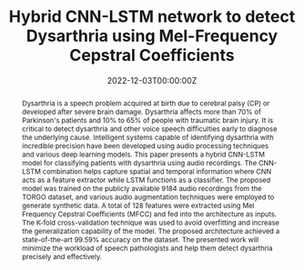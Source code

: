 ---
title: 'Hybrid CNN-LSTM network to detect Dysarthria using Mel-Frequency Cepstral Coefficients'

# Authors
# If you created a profile for a user (e.g. the default `admin` user), write the username (folder name) here
# and it will be replaced with their full name and linked to their profile.
authors:
  - Kush Vora
  - admin
  - Darshil Mehta
  - Deepak Sharma

# Author notes (optional)
author_notes:
  # - 'Equal contribution'
  # - 'Equal contribution'

date: '2022-12-03T00:00:00Z'
doi: '10.1109/ICAST55766.2022.10039514'

# Schedule page publish date (NOT publication's date).
# publishDate: '2022-12-02T00:00:00Z'

# Publication type.
# Legend: 0 = Uncategorized; 1 = Conference paper; 2 = Journal article;
# 3 = Preprint / Working Paper; 4 = Report; 5 = Book; 6 = Book section;
# 7 = Thesis; 8 = Patent
publication_types: ['1']

# Publication name and optional abbreviated publication name.
publication: 5th IEEE International Conference on Advances in Science and Technology 2022
publication_short: In IEEE

abstract: Dysarthria is a speech problem acquired at birth due to cerebral palsy (CP) or developed after severe brain damage. Dysarthria affects more than 70% of Parkinson's patients and 10% to 65% of people with traumatic brain injury. It is critical to detect dysarthria and other voice speech difficulties early to diagnose the underlying cause. Intelligent systems capable of identifying dysarthria with incredible precision have been developed using audio processing techniques and various deep learning models. This paper presents a hybrid CNN-LSTM model for classifying patients with dysarthria using audio recordings. The CNN-LSTM combination helps capture spatial and temporal information where CNN acts as a feature extractor while LSTM functions as a classifier. The proposed model was trained on the publicly available 9184 audio recordings from the TORGO dataset, and various audio augmentation techniques were employed to generate synthetic data. A total of 128 features were extracted using Mel Frequency Cepstral Coefficients (MFCC) and fed into the architecture as inputs. The K-fold cross-validation technique was used to avoid overfitting and increase the generalization capability of the model. The proposed architecture achieved a state-of-the-art 99.59% accuracy on the dataset. The presented work will minimize the workload of speech pathologists and help them detect dysarthria precisely and effectively.

# # Summary. An optional shortened abstract.
# summary: Lorem ipsum dolor sit amet, consectetur adipiscing elit. Duis posuere tellus ac convallis placerat. Proin tincidunt magna sed ex sollicitudin condimentum.

tags: []

# Display this page in the Featured widget?
# featured: true

# Custom links (uncomment lines below)
# links:
# - name: Custom Link
#   url: http://example.org

url_pdf: 'https://ieeexplore.ieee.org/document/10039514'
# url_code: 'https://github.com/wowchemy/wowchemy-hugo-themes'
url_dataset: 'http://www.cs.toronto.edu/~complingweb/data/TORGO/torgo.html'
url_poster: ''
url_project: ''
url_slides: ''
# url_source: 'https://github.com/wowchemy/wowchemy-hugo-themes'
# url_video: 'https://youtube.com'

# Featured image
# To use, add an image named `featured.jpg/png` to your page's folder.
image:
  caption: 
  focal_point: ''
  preview_only: false

# Associated Projects (optional).
#   Associate this publication with one or more of your projects.
#   Simply enter your project's folder or file name without extension.
#   E.g. `internal-project` references `content/project/internal-project/index.md`.
#   Otherwise, set `projects: []`.
# projects:
#   - example

# Slides (optional).
#   Associate this publication with Markdown slides.
#   Simply enter your slide deck's filename without extension.
#   E.g. `slides: "example"` references `content/slides/example/index.md`.
#   Otherwise, set `slides: ""`.
# slides: example
---